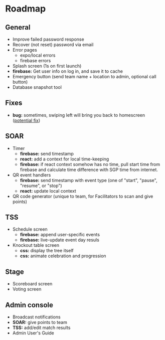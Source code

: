 # Roadmap

## General

- Improve failed password response
- Recover (not reset) password via email
- Error pages
  - expo/local errors
  - firebase errors
- Splash screen (1s on first launch)
- **firebase:** Get user info on log in, and save it to cache
- Emergency button (send team name + location to admin, optional call button)
- Database snapshot tool

## Fixes

- **bug:** sometimes, swiping left will bring you back to homescreen
  ([potential fix](https://reactnavigation.org/docs/auth-flow/))

## SOAR

- Timer
  - **firebase:** send timestamp
  - **react:** add a context for local time-keeping
  - **firebase:** if react context somehow has no time, pull start time from firebase and calculate time difference with SGP time from internet.
- QR event handlers
  - **firebase:** send timestamp with event type (one of "start", "pause", "resume", or "stop")
  - **react:** update local context
- QR code generator (unique to team, for Facilitators to scan and give points)

## TSS

- Schedule screen
  - **firebase:** append user-specific events
  - **firebase:** live-update event day resuls
- Knockout table screen
  - **css:** display the tree itself
  - **css:** animate celebration and progression

## Stage

- Scoreboard screen
- Voting screen

## Admin console

- Broadcast notifications
- **SOAR:** give points to team
- **TSS:** add/edit match results
- Admin User's Guide
